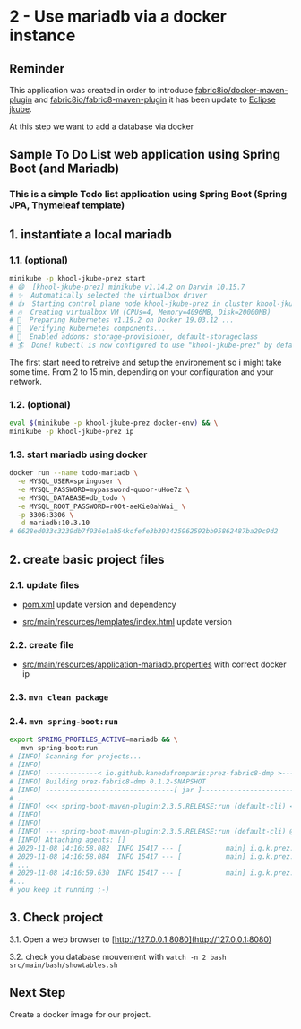 # 2 - Use mariadb via a docker instance

## Reminder

This application was created in order to introduce [fabric8io/docker-maven-plugin](https://dmp.fabric8.io/) and [fabric8io/fabric8-maven-plugin](http://maven.fabric8.io/) it has been update to [Eclipse jkube](https://www.eclipse.org/jkube/docs/kubernetes-maven-plugin).

At this step we want to add a database via docker

## Sample To Do List web application using Spring Boot (and Mariadb)

### This is a simple Todo list application using Spring Boot (Spring JPA, Thymeleaf template)

## 1. instantiate a local mariadb

### 1.1. (optional)

```bash
minikube -p khool-jkube-prez start
# 😄  [khool-jkube-prez] minikube v1.14.2 on Darwin 10.15.7
# ✨  Automatically selected the virtualbox driver
# 👍  Starting control plane node khool-jkube-prez in cluster khool-jkube-prez
# 🔥  Creating virtualbox VM (CPUs=4, Memory=4096MB, Disk=20000MB)
# 🐳  Preparing Kubernetes v1.19.2 on Docker 19.03.12 ...
# 🔎  Verifying Kubernetes components...
# 🌟  Enabled addons: storage-provisioner, default-storageclass
# 🏄  Done! kubectl is now configured to use "khool-jkube-prez" by default
```

The first start need to retreive and setup the environement so i might take some time. From 2 to 15 min, depending on your configuration and your network.

### 1.2. (optional)

```bash
eval $(minikube -p khool-jkube-prez docker-env) && \
minikube -p khool-jkube-prez ip
```

### 1.3. start mariadb using docker

```bash
docker run --name todo-mariadb \
  -e MYSQL_USER=springuser \
  -e MYSQL_PASSWORD=mypassword-quoor-uHoe7z \
  -e MYSQL_DATABASE=db_todo \
  -e MYSQL_ROOT_PASSWORD=r00t-aeKie8ahWai_ \
  -p 3306:3306 \
  -d mariadb:10.3.10
# 6628ed033c3239db7f936e1ab54kofefe3b393425962592bb95862487ba29c9d2
```

## 2. create basic project files

### 2.1. update files

- [pom.xml](pom.xml) update version and dependency

- [src/main/resources/templates/index.html](src/main/resources/templates/index.html) update version

### 2.2. create file

- [src/main/resources/application-mariadb.properties](src/main/resources/application-mariadb.properties) with correct docker ip

### 2.3. `mvn clean package`

### 2.4. `mvn spring-boot:run`

```bash
export SPRING_PROFILES_ACTIVE=mariadb && \
   mvn spring-boot:run
# [INFO] Scanning for projects...
# [INFO]
# [INFO] -------------< io.github.kanedafromparis:prez-fabric8-dmp >-------------
# [INFO] Building prez-fabric8-dmp 0.1.2-SNAPSHOT
# [INFO] --------------------------------[ jar ]---------------------------------
# ...
# [INFO] <<< spring-boot-maven-plugin:2.3.5.RELEASE:run (default-cli) < test-compile @ prez-fabric8-dmp <<<
# [INFO]
# [INFO]
# [INFO] --- spring-boot-maven-plugin:2.3.5.RELEASE:run (default-cli) @ prez-fabric8-dmp ---
# [INFO] Attaching agents: []
# 2020-11-08 14:16:58.082  INFO 15417 --- [           main] i.g.k.prez.fabric8.dmp.Application       : Starting Application on kumite. local with PID 15417 (/../khool-jkube/target/classes started by csabourdin in /../khool-jkube)
# 2020-11-08 14:16:58.084  INFO 15417 --- [           main] i.g.k.prez.fabric8.dmp.Application       : The following profiles are active:  mariadb
# ...
# 2020-11-08 14:16:59.630  INFO 15417 --- [           main] i.g.k.prez.fabric8.dmp.Application       : Started Application in 6.83 seconds (JVM running for 7.118)
#...
# you keep it running ;-)
```

## 3. Check project

   3.1. Open a web browser to [http://127.0.0.1:8080](http://127.0.0.1:8080)

   3.2. check you database mouvement with
`watch -n 2 bash src/main/bash/showtables.sh`

## Next Step

Create a docker image for our project.
